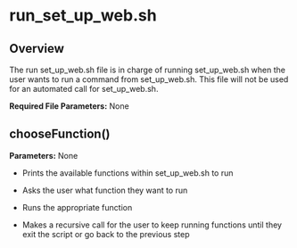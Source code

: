 # run_set_up_web.sh

## Overview
The run set_up_web.sh file is in charge of running set_up_web.sh when the user wants to run a command from set_up_web.sh. This file will not be used for an automated call for set_up_web.sh.

**Required File Parameters:** None

## chooseFunction() 
**Parameters:** None

* Prints the available functions within set_up_web.sh to run 

* Asks the user what function they want to run 

* Runs the appropriate function 

* Makes a recursive call for the user to keep running functions until they exit the script or go back to the previous step